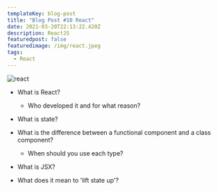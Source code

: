 ```yaml
---
templateKey: blog-post
title: "Blog Post #10 React"
date: 2021-03-20T22:13:22.420Z
description: ReactJS
featuredpost: false
featuredimage: /img/react.jpeg
tags:
  - React
---
```

![react](/img/react.jpeg "ReactJS")



* What is React?

  * Who developed it and for what reason?
* What is state?
* What is the difference between a functional component and a class component?

  * When should you use each type?
* What is JSX?
* What does it mean to 'lift state up'?